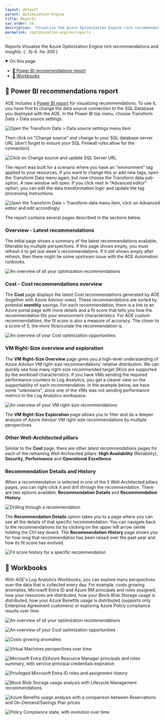 ```yaml
---
layout: default
parent: Optimization Engine
title: Reports
nav_order: 10
description: 'Visualize the Azure Optimization Engine rich recommendations and insights.'
permalink: /optimization-engine/reports
---
```


<span class="fs-9 d-block mb-4">Reports</span>
Visualize the Azure Optimization Engine rich recommendations and insights.
{: .fs-6 .fw-300 }

<details open markdown="1">
   <summary class="fs-2 text-uppercase">On this page</summary>

- [📒 Power BI recommendations report](#-power-bi-recommendations-report)
- [📒 Workbooks](#-workbooks)

</details>

## 📒 Power BI recommendations report

AOE includes a [Power BI report](http://aka.ms/AzureOptimizationEngine/powerbi) for visualizing recommendations. To use it, you have first to change the data source connection to the SQL Database you deployed with the AOE. In the Power BI top menu, choose Transform Data > Data source settings.

![Open the Transform Data > Data source settings menu item](../assets/images/aoe/powerbi-transformdatamenu.jpg "Transform Data menu options")

Then click on "Change source" and change to your SQL database server URL (don't forget to ensure your SQL Firewall rules allow for the connection).

![Click on Change source and update SQL Server URL](../assets/images/aoe/powerbi-datasourcesettings.jpg "Update data source settings")

The report was built for a scenario where you have an "environment" tag applied to your resources. If you want to change this or add new tags, open the Transform Data menu again, but now choose the Transform data sub-option. A new window will open. If you click next in "Advanced editor" option, you can edit the data transformation logic and update the tag processing instructions.

![Open the Transform Data > Transform data menu item, click on Advanced editor and edit accordingly](../assets/images/aoe/powerbi-transformdata.jpg "Update data transformation logic")

The report contains several pages described in the sections below.

### Overview - Latest recommendations

The initial page shows a summary of the latest recommendations available, filterable by multiple perspectives. If this page shows empty, you must refresh it to get last week's recommendations. If it still shows empty after refresh, then there might be some upstream issue with the AOE Automation runbooks.

![An overview of all your optimization recommendations](../assets/images/aoe/powerbi-dashboard-overview.jpg "An overview of all your optimization recommendations")

### Cost - Cost recommendations overview

The **Cost** page displays the latest Cost recommendations generated by AOE (together with Azure Advisor ones). These recommendations are sorted by potential **monthly** savings. For each recommendation, there is a link to an Azure portal page with more details and a fit score that tells you how the recommendation fits your environment characteristics. For AOE custom recommendations, the fit score is also a measure of accuracy. The closer to a score of 5, the more fit/accurate the recommendation is.

![An overview of your Cost optimization opportunities](../assets/images/aoe/powerbi-dashboard-costoverview.jpg "An overview of your Cost optimization opportunities")

### VM Right-Size overview and exploration

The **VM Right-Size Overview** page gives you a high-level understanding of Azure Advisor VM right-size recommendations' relative distribution. We can quickly see how many right-size recommended target SKUs are supported by the workload characteristics. If you have VMs sending the required performance counters to Log Analytics, you get a clearer view on the supportability of each recommendation. In the example below, we have some "unknowns", since one of the VMs was not sending performance metrics to the Log Analytics workspace.

![An overview of your VM right-size recommendations](../assets/images/aoe/powerbi-dashboard-vmrightsizeoverview.jpg "An overview of your VM right-size recommendations")

The **VM Right-Size Exploration** page allows you to filter and do a deeper analysis of Azure Advisor VM right-size recommendations by multiple perspectives.

### Other Well-Architected pillars

Similar to the **Cost** page, there are other latest recommendations pages for each of the remaining Well-Archiected pillars: **High Availability** (Reliability), **Security**, **Performance** and **Operational Excellence**.

### Recommendation Details and History

When a recommendation is selected in one of the 5 Well-Architected pillars pages, you can right-click it and drill through the recommendation. There are two options available: **Recommendation Details** and **Recommendation History**.

![Drilling through a recommendation](../assets/images/aoe/powerbi-recdetails-drillthrough.jpg "Drilling through a recommendation")

The **Recommendation Details** option takes you to a page where you can see all the details of that specific recommendation. You can navigate back to the recommendations list by clicking on the upper left arrow (while holding the Ctrl key down). The **Recommendation History** page shows you for how long that recommendation has been raised over the past year and how its fit score has evolved.

![Fit score history for a specific recommendation](../assets/images/aoe/powerbi-dashboard-fitscorehistory.jpg "Fit score history for a specific recommendation")

## 📒 Workbooks

With AOE's Log Analytics Workbooks, you can explore many perspectives over the data that is collected every day. For example, costs growing anomalies, Microsoft Entra ID and Azure RM principals and roles assigned, how your resources are distributed, how your Block Blob Storage usage is distributed, how your Azure Benefits usage is distributed (supports only Enterprise Agreement customers) or exploring Azure Policy compliance results over time.

![An overview of all your optimization recommendations](../assets/images/aoe/workbooks-recommendations-overview.jpg "An overview of all your optimization recommendations")

![An overview of your Cost optimization opportunities](../assets/images/aoe/workbooks-recommendations-costoverview.jpg "An overview of your Cost optimization opportunities")

![Costs growing anomalies](../assets/images/aoe/workbooks-costsgrowing-anomalies.jpg "Costs growing anomalies")

![Virtual Machines perspectives over time](../assets/images/aoe/workbooks-resourcesinventory-vms.jpg "Virtual Machines perspectives over time")

![Microsoft Entra ID/Azure Resource Manager principals and roles summary, with service principal credentials expiration](../assets/images/aoe/workbooks-identitiesroles-summary.jpg "Microsoft Entra ID/Azure Resource Manager principals and roles summary, with service principal credentials expiration")

![Privileged Microsoft Entra ID roles and assignment history](../assets/images/aoe/workbooks-identitiesroles-rolehistory.jpg "Priviliged Microsoft Entra ID roles and assignment history")

![Block Blob Storage usage analysis with Lifecycle Management recommendations](../assets/images/aoe/workbooks-blockblobusage-standardv2.jpg "Block Blob Storage usage analysis with Lifecycle Management recommendations")

![Azure Benefits usage analysis with a comparison between Reservations and On-Demand/Savings Plan prices](../assets/images/aoe/workbooks-benefitsusage-reservations.jpg "Azure Benefits usage analysis with a comparison between Reservations and On-Demand/Savings Plan prices")

![Policy Compliance state, with evolution over time](../assets/images/aoe/workbooks-policycompliance.jpg "Policy Compliance state, with evolution over time")

